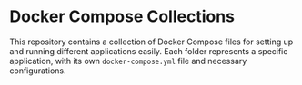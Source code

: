 # Docker Compose Collections

This repository contains a collection of Docker Compose files for setting up and running different applications easily. Each folder represents a specific application, with its own `docker-compose.yml` file and necessary configurations.